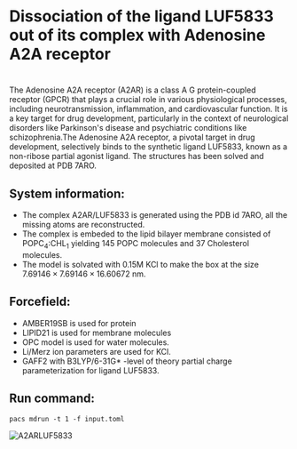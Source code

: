 # Dissociation of the ligand LUF5833 out of its complex with Adenosine A2A receptor
#
The Adenosine A2A receptor (A2AR) is a class A G protein-coupled receptor (GPCR) that plays a crucial role in various physiological processes, including neurotransmission, inflammation, and cardiovascular function. It is a key target for drug development, particularly in the context of neurological disorders like Parkinson's disease and psychiatric conditions like schizophrenia.The Adenosine A2A receptor, a pivotal target in drug development, selectively binds to the synthetic ligand LUF5833, known as a non-ribose partial agonist ligand. The structures has been solved and deposited at PDB 7ARO.

## System information:
- The complex A2AR/LUF5833 is generated using the PDB id 7ARO, all the missing atoms are reconstructed.
- The complex is embeded to the lipid bilayer membrane consisted of POPC$`_4`$:CHL$`_1`$ yielding 145 POPC molecules and 37 Cholesterol molecules.
- The model is solvated with 0.15M KCl to make the box at the size $`7.69146 \times 7.69146 \times 16.60672 `$ nm.
## Forcefield:
- AMBER19SB is used for protein
- LIPID21 is used for membrane molecules
- OPC model is used for water molecules.
- Li/Merz ion parameters are used for KCl.
- GAFF2 with B3LYP/6-31G* -level of theory partial charge parameterization for ligand LUF5833.
## Run command:
```
pacs mdrun -t 1 -f input.toml
```
![A2ARLUF5833](https://github.com/Kitaolab/PaCS-MD-example/assets/6975132/d8b24450-eca6-4496-aedb-bba13a12944f)
